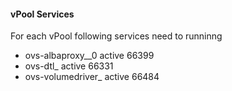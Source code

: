 #### vPool Services
For each vPool following services need to runninng
* ovs-albaproxy_<vpoolname>_0           active  66399
* ovs-dtl_<vpoolname>                   active  66331
* ovs-volumedriver_<vpoolname>          active  66484
